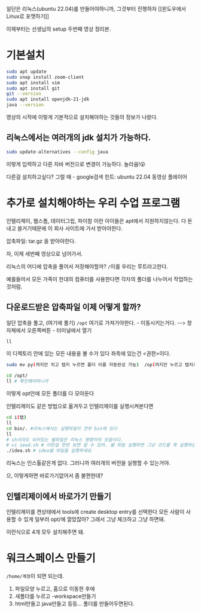 
일단은 리눅스(ubuntu 22.04)를 만들어야하니까, 그것부터 진행하자
[[윈도우에서 Linux로 포맷하기]]

이제부터는 선생님의 setup 두번째 영상 정리본.

# 기본설치

```bash
sudo apt update
sudo snap install zoom-client
sudo apt install vim
sudo apt install git
git --version
sudo apt install openjdk-21-jdk
java --version
```

영상의 시작에 이렇게 기본적으로 설치해야하는 것들의 정보가 나왔다.


## 리눅스에서는 여러개의 jdk 설치가 가능하다. 

```bash
sudo update-alternatives --config java
```

이렇게 입력하고 다른 자바 버전으로 변경이 가능하다. 놀라움!😮


다른걸 설치하고싶다?
그럴 때 - google검색 힌트: ubuntu 22.04 동영상 플레이어


# 추가로 설치해야하는 우리 수업 프로그램

인텔리제이, 웹스톰, 데이터그립, 파이참
이런 아이들은 apt에서 지원하지않는다. 
다 돈내고 쓸거기때문에 이 회사 사이트에 가서 받아야한다.

압축파일:  tar.gz 을 받아야한다.



자, 이제 세번째 영상으로 넘어가서.

리눅스의 어디에 압축을 풀어서 저장해야할까?
`/`이를 우리는 루트라고한다.

예를들어서 모든 가족이 한대의 컴퓨터를 사용한다면 각자의 폴더를 나누어서 작업하는 것처럼. 


## 다운로드받은 압축파일 이제 어떻게 할까?

일단 압축을 풀고, (여기에 풀기)
`/opt` 여기로 가져가야한다.  - 이동시키는거다. 
--> 창 자체에서 오른쪽버튼 - 터미널에서 열기 

```bash
ll
```

이 디렉토리 안에 있는 모든 내용을 볼 수가 있다
좌측에 있는건 <권한>이다. 

 ```bash
 sudo mv py(까지만 치고 탭키 누르면 폴더 이름 자동완성 가능)  /op(까지만 누르고 탭치키면 opt찾아줌)
```

```bash
cd /opt/
ll # 확인해야하니까
```

이렇게  opt안에 모든 폴더를 다 모아둔다

인텔리제이도 같은 방법으로 옮겨두고 인텔리제이를 실행시켜본다면

```bash
cd i(탭)
ll
cd bin/. #리눅스에서는 실행파일이 전부 bin에 있다
ll
# sh이라도 되어있는 쉘파일은 리눅스 명령어의 모음이다. 
# vi iead.sh # 이런걸 한번 보면 알 수 있어. 쉘 파일 실행하면 그냥 코드를 쭉 실행하는거야
./idea.sh # idea쉘 파일을 실행하세요
```

리눅스는 인스톨같은게 없다. 그러니까 여러개의 버전을 실행할 수 있는거야.

으, 이렇게하면 바로가기없어서 좀 불편한데?


## 인텔리제이에서  바로가기 만들기

인텔리제이를 켠상태에서 tools에 create desktop entry를 선택한다
모든 사람이 사용할 수 있게 일부러 opt/에 깔았잖아? 그래서 그냥 체크하고 그냥 하면돼.


이런식으로 4개 모두 설치해주면 돼.


# 워크스페이스 만들기

`/home/계정`이 되면 되는데.

1. 파일모양 누르고, 홈으로 이동한 후에
2. 새폴더를 누르고 -workspace만들기
3. html만들고 java만들고 등등... 폴더를 만들어두면된다.
